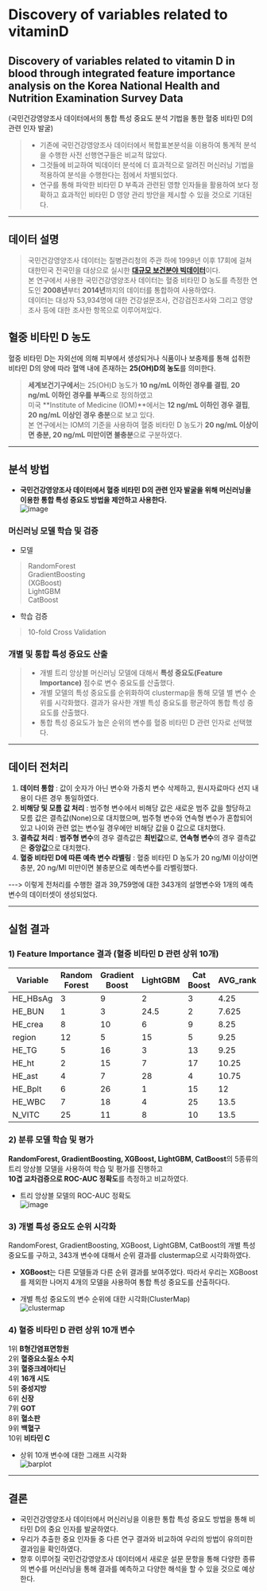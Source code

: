 # Discovery of variables related to vitaminD    

## Discovery of variables related to vitamin D in blood through integrated feature importance analysis on the Korea National Health and Nutrition Examination Survey Data    

(국민건강영양조사 데이터에서의 통합 특성 중요도 분석 기법을 통한 혈중 비타민 D의 관련 인자 발굴)   
> + 기존에 국민건강영양조사 데이터에서 복합표본분석을 이용하여 통계적 분석을 수행한 사전 선행연구들은 비교적 많았다.   
> + 그것들에 비교하여 빅데이터 분석에 더 효과적으로 알려진 머신러닝 기법을 적용하여 분석을 수행한다는 점에서 차별되었다.   
> + 연구를 통해 파악한 비타민 D 부족과 관련된 영향 인자들을 활용하여 보다 정확하고 효과적인 비타민 D 영양 관리 방안을 제시할 수 있을 것으로 기대된다.    
-----------------------------------------------------------------------------------   
## 데이터 설명    
> 국민건강영양조사 데이터는 질병관리청의 주관 하에 1998년 이후 17회에 걸쳐 대한민국 전국민을 대상으로 실시한 [**대규모 보건분야 빅데이터**](https://knhanes.kdca.go.kr/knhanes/sub03/sub03_02_05.do)이다.    
> 본 연구에서 사용한 국민건강영양조사 데이터는 혈중 비타민 D 농도를 측정한 연도인 **2008년**부터 **2014년**까지의 데이터를 통합하여 사용하였다.    
> 데이터는 대상자 53,934명에 대한 건강설문조사, 건강검진조사와 그리고 영양 조사 등에 대한 조사한 항목으로 이루어져있다.    

## 혈중 비타민 D 농도   
혈중 비타민 D는 자외선에 의해 피부에서 생성되거나 식품이나 보충제를 통해 섭취한 비타민 D의 양에 따라 혈액 내에 존재하는 **25(OH)D의 농도**를 의미한다.   
> **세계보건기구에서**는 25(OH)D 농도가 **10 ng/mL 이하인 경우를 결핍**, **20 ng/mL 이하인 경우를 부족**으로 정의하였고    
> 미국 **Institute of Medicine (IOM)**에서는 **12 ng/mL 이하인 경우 결핍**, **20 ng/mL 이상인 경우 충분**으로 보고 있다.   
> 본 연구에서는 IOM의 기준을 사용하여 혈중 비타민 D 농도가 **20 ng/mL 이상이면 충분, 20 ng/mL 미만이면 불충분**으로 구분하였다.    
-----------------------------------------------------------------------------------   
## 분석 방법   
+ **국민건강영양조사 데이터에서 혈중 비타민 D의 관련 인자 발굴을 위해 머신러닝을 이용한 통합 특성 중요도 방법을 제안하고 사용한다.**   
![image](https://user-images.githubusercontent.com/104747868/235339541-e00f04a6-1065-4372-ae5b-849ed261f3ad.png)   

### **머신러닝 모델 학습 및 검증**   
+ 모델   
> RandomForest   
> GradientBoosting   
> (XGBoost)   
> LightGBM   
> CatBoost   
+ 학습 검증   
> 10-fold Cross Validation    

### 개별 및 통합 특성 중요도 산출   
> + 개별 트리 앙상블 머신러닝 모델에 대해서 **특성 중요도(Feature Importance)** 점수로 변수 중요도를 산출했다.
> + 개별 모델의 특성 중요도를 순위화하여 clustermap을 통해 모델 별 변수 순위를 시각화했다. 결과가 유사한 개별 특성 중요도를 평균하여 통합 특성 중요도를 산출했다.  
> + 통합 특성 중요도가 높은 순위의 변수를 혈중 비타민 D 관련 인자로 선택했다.   
-----------------------------------------------------------------------------------   
## 데이터 전처리     
1) **데이터 통합** : 값이 숫자가 아닌 변수와 가중치 변수 삭제하고, 원시자료마다 선지 내용이 다른 경우 통일하였다.   
2) **비해당 및 모름 값 처리** : 범주형 변수에서 비해당 값은 새로운 범주 값을 할당하고 모름 값은 결측값(None)으로 대치했으며, 범주형 변수와 연속형 변수가 혼합되어 있고 나이와 관련 없는 변수일 경우에만 비해당 값을 0 값으로 대치했다.   
3) **결측값 처리** : **범주형 변수**의 경우 결측값은 **최빈값**으로, **연속형 변수**의 경우 결측값은 **중앙값**으로 대치했다.    
4) **혈중 비타민 D에 따른 예측 변수 라벨링** : 혈중 비타민 D 농도가 20 ng/Ml 이상이면 충분, 20 ng/Ml 미만이면 불충분으로 예측변수를 라벨링했다.   

---> 이렇게 전처리를 수행한 결과 39,759명에 대한 343개의 설명변수와 1개의 예측변수의 데이터셋이 생성되었다.   

---------------------------------------------------------------------------     
## 실험 결과   
### 1) Feature Importance 결과 (혈중 비타민 D 관련 상위 10개)       
| Variable 	| Random Forest 	| Gradient Boost 	| LightGBM  	| Cat Boost 	| AVG_rank 	|
|----------	|---------------	|----------------	|-----------	|-----------	|----------	|
| HE_HBsAg 	| 3             	| 9              	| 2         	| 3         	| 4.25     	|
| HE_BUN   	| 1             	| 3              	| 24.5      	| 2         	| 7.625    	|
| HE_crea  	| 8             	| 10             	| 6         	| 9         	| 8.25     	|
| region   	| 12            	| 5              	| 15        	| 5         	| 9.25     	|
| HE_TG    	| 5             	| 16             	| 3         	| 13        	| 9.25     	|
| HE_ht    	| 2             	| 15             	| 7         	| 17        	| 10.25    	|
| HE_ast   	| 4             	| 7              	| 28        	| 4         	| 10.75    	|
| HE_Bplt  	| 6             	| 26             	| 1         	| 15        	| 12       	|
| HE_WBC   	| 7             	| 18             	| 4         	| 25        	| 13.5     	|
| N_VITC   	| 25            	| 11             	| 8         	| 10        	| 13.5     	|    

### 2) 분류 모델 학습 및 평가
**RandomForest, GradientBoosting, XGBoost, LightGBM, CatBoost**의 5종류의 트리 앙상블 모델을 사용하여 학습 및 평가를 진행하고     
**10겹 교차검증으로 ROC-AUC 정확도**를 측정하고 비교하였다.   

+ 트리 앙상블 모델의 ROC-AUC 정확도  
![image](https://user-images.githubusercontent.com/104747868/235304197-2a7837ef-25d6-4101-8cf5-fe332fabd377.png)    

### 3) 개별 특성 중요도 순위 시각화   
RandomForest, GradientBoosting, XGBoost, LightGBM, CatBoost의 개별 특성 중요도를 구하고, 343개 변수에 대해서 순위 결과를 clustermap으로 시각화하였다.   

+ **XGBoost**는 다른 모델들과 다른 순위 결과를 보여주었다. 따라서 우리는 XGBoost를 제외한 나머지 4개의 모델을 사용하여 통합 특성 중요도를 산출하다다.

+ 개별 특성 중요도의 변수 순위에 대한 시각화(ClusterMap)     
![clustermap](https://github.com/SeungW/Discovery-of-variables-related-to-vitaminD/assets/104747868/608ae2cb-59c8-4b37-b712-a07726d07dab)    

### 4) **혈중 비타민 D 관련 상위 10개 변수**   
1위 **B형간염표면항원**  
2위 **혈중요소질소 수치**  
3위 **혈중크레아티닌**   
4위 **16개 시도**   
5위 **중성지방**   
6위 **신장**   
7위 **GOT**   
8위 **혈소판**   
9위 **백혈구**   
10위 **비타민 C**    

+ 상위 10개 변수에 대한 그래프 시각화   
![barplot](https://github.com/SeungW/Discovery-of-variables-related-to-vitaminD/assets/104747868/e2d6b551-d02e-4751-bd20-f06248fb47f8)  

-----------------------------------------------------------

## 결론   
+ 국민건강영양조사 데이터에서 머신러닝을 이용한 통합 특성 중요도 방법을 통해 비타민 D의 중요 인자를 발굴하였다.   
+ 우리가 추출한 중요 인자들 중 다른 연구 결과와 비교하여 우리의 방법이 유의미한 결과임을 확인하였다.    
+ 향후 이루어질 국민건강영양조사 데이터에서 새로운 설문 문항을 통해 다양한 종류의 변수를 머신러닝을 통해 결과를 예측하고 다양한 해석을 할 수 있을 것으로 예상한다.

